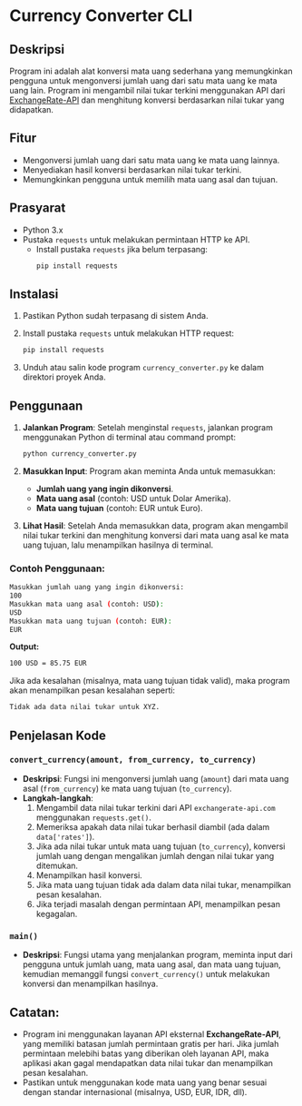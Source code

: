 # Currency Converter CLI

## Deskripsi
Program ini adalah alat konversi mata uang sederhana yang memungkinkan pengguna untuk mengonversi jumlah uang dari satu mata uang ke mata uang lain. Program ini mengambil nilai tukar terkini menggunakan API dari [ExchangeRate-API](https://www.exchangerate-api.com/) dan menghitung konversi berdasarkan nilai tukar yang didapatkan.

## Fitur
- Mengonversi jumlah uang dari satu mata uang ke mata uang lainnya.
- Menyediakan hasil konversi berdasarkan nilai tukar terkini.
- Memungkinkan pengguna untuk memilih mata uang asal dan tujuan.

## Prasyarat
- Python 3.x
- Pustaka `requests` untuk melakukan permintaan HTTP ke API.
  - Install pustaka `requests` jika belum terpasang:
    ```bash
    pip install requests
    ```

## Instalasi

1. Pastikan Python sudah terpasang di sistem Anda.
2. Install pustaka `requests` untuk melakukan HTTP request:
    ```bash
    pip install requests
    ```

3. Unduh atau salin kode program `currency_converter.py` ke dalam direktori proyek Anda.

## Penggunaan

1. **Jalankan Program**:
    Setelah menginstal `requests`, jalankan program menggunakan Python di terminal atau command prompt:
    ```bash
    python currency_converter.py
    ```

2. **Masukkan Input**:
    Program akan meminta Anda untuk memasukkan:
    - **Jumlah uang yang ingin dikonversi**.
    - **Mata uang asal** (contoh: USD untuk Dolar Amerika).
    - **Mata uang tujuan** (contoh: EUR untuk Euro).

3. **Lihat Hasil**:
    Setelah Anda memasukkan data, program akan mengambil nilai tukar terkini dan menghitung konversi dari mata uang asal ke mata uang tujuan, lalu menampilkan hasilnya di terminal.

### Contoh Penggunaan:
```bash
Masukkan jumlah uang yang ingin dikonversi:
100
Masukkan mata uang asal (contoh: USD):
USD
Masukkan mata uang tujuan (contoh: EUR):
EUR
```

**Output:**
```bash
100 USD = 85.75 EUR
```

Jika ada kesalahan (misalnya, mata uang tujuan tidak valid), maka program akan menampilkan pesan kesalahan seperti:
```bash
Tidak ada data nilai tukar untuk XYZ.
```

## Penjelasan Kode

### `convert_currency(amount, from_currency, to_currency)`
- **Deskripsi**: Fungsi ini mengonversi jumlah uang (`amount`) dari mata uang asal (`from_currency`) ke mata uang tujuan (`to_currency`).
- **Langkah-langkah**:
  1. Mengambil data nilai tukar terkini dari API `exchangerate-api.com` menggunakan `requests.get()`.
  2. Memeriksa apakah data nilai tukar berhasil diambil (ada dalam `data['rates']`).
  3. Jika ada nilai tukar untuk mata uang tujuan (`to_currency`), konversi jumlah uang dengan mengalikan jumlah dengan nilai tukar yang ditemukan.
  4. Menampilkan hasil konversi.
  5. Jika mata uang tujuan tidak ada dalam data nilai tukar, menampilkan pesan kesalahan.
  6. Jika terjadi masalah dengan permintaan API, menampilkan pesan kegagalan.

### `main()`
- **Deskripsi**: Fungsi utama yang menjalankan program, meminta input dari pengguna untuk jumlah uang, mata uang asal, dan mata uang tujuan, kemudian memanggil fungsi `convert_currency()` untuk melakukan konversi dan menampilkan hasilnya.

## Catatan:
- Program ini menggunakan layanan API eksternal **ExchangeRate-API**, yang memiliki batasan jumlah permintaan gratis per hari. Jika jumlah permintaan melebihi batas yang diberikan oleh layanan API, maka aplikasi akan gagal mendapatkan data nilai tukar dan menampilkan pesan kesalahan.
- Pastikan untuk menggunakan kode mata uang yang benar sesuai dengan standar internasional (misalnya, USD, EUR, IDR, dll).
